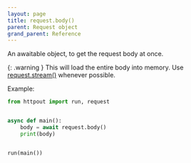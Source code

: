 ```yaml
---
layout: page
title: request.body()
parent: Request object
grand_parent: Reference
---
```


An awaitable object, to get the request body at once.

{: .warning }
This will load the entire body into memory. Use [request.stream()](/reference/request/stream.html) whenever possible.

Example:
```python
from httpout import run, request


async def main():
    body = await request.body()
    print(body)


run(main())
```
